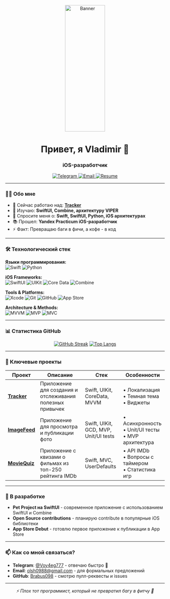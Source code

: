<p align="center">
  <img src="https://github.com/Brabus098/Brabus098/blob/main/pngegg (90629313dc3d3ee7f6155876067afba7.jpg?raw=true" width="50%" height="400px" alt="Banner"/>
  
</p>
<h1 align="center">Привет, я Vladimir 👋</h1>
<h3 align="center">iOS-разработчик</h3>

<p align="center">
  <a href="https://t.me/Vov4eg777">
    <img src="https://img.shields.io/badge/Telegram-2CA5E0?style=for-the-badge&logo=telegram&logoColor=white&color=FA7343" alt="Telegram"/>
  </a>
  <a href="mailto:olsh0988@gmail.com">
    <img src="https://img.shields.io/badge/Gmail-D14836?style=for-the-badge&logo=gmail&logoColor=white&color=FA7343" alt="Email"/>
  </a>
  <a href="https://docs.google.com/document/d/18caT1lR7wfQcId3kl3MaWkGpnjQqEGYBz7goR_59zEw/edit?usp=sharing">
    <img src="https://img.shields.io/badge/Resume-4285F4?style=for-the-badge&logo=google-drive&logoColor=white&color=FA7343" alt="Resume"/>
  </a>
</p>

---

### 👨‍💻 Обо мне

- 🔭 Сейчас работаю над: **[Tracker](https://github.com/Brabus098/Tracker)**
- 🌱 Изучаю: **SwiftUI, Combine, архитектуру VIPER**
- 💬 Спросите меня о: **Swift, SwiftUI, Python, iOS архитектурах**
- 📚 Прошел: **Yandex Practicum iOS-разработчик**
- ⚡ Факт: Превращаю баги в фичи, а кофе - в код

---

### 🛠️ Технологический стек

**Языки программирования:**  
![Swift](https://img.shields.io/badge/Swift-FA7343?style=for-the-badge&logo=swift&logoColor=white)
![Python](https://img.shields.io/badge/Python-3776AB?style=for-the-badge&logo=python&logoColor=white&color=FA7343)

**iOS Frameworks:**  
![SwiftUI](https://img.shields.io/badge/SwiftUI-1E8CBE?style=for-the-badge&logo=swift&logoColor=white&color=FA7343)
![UIKit](https://img.shields.io/badge/UIKit-2396F3?style=for-the-badge&logo=apple&logoColor=white&color=FA7343)
![Core Data](https://img.shields.io/badge/Core_Data-1E8CBE?style=for-the-badge&logo=apple&logoColor=white&color=FA7343)
![Combine](https://img.shields.io/badge/Combine-FA7343?style=for-the-badge&logo=swift&logoColor=white)

**Tools & Platforms:**  
![Xcode](https://img.shields.io/badge/Xcode-1575F9?style=for-the-badge&logo=xcode&logoColor=white&color=FA7343)
![Git](https://img.shields.io/badge/Git-F05032?style=for-the-badge&logo=git&logoColor=white&color=FA7343)
![GitHub](https://img.shields.io/badge/GitHub-181717?style=for-the-badge&logo=github&logoColor=white&color=FA7343)
![App Store](https://img.shields.io/badge/App_Store-0D96F6?style=for-the-badge&logo=app-store&logoColor=white&color=FA7343)

**Architecture & Methods:**  
![MVVM](https://img.shields.io/badge/Architecture-MVVM-FA7343?style=for-the-badge)
![MVP](https://img.shields.io/badge/Architecture-MVP-FA7343?style=for-the-badge)
![MVC](https://img.shields.io/badge/Architecture-MVC-FA7343?style=for-the-badge)

---

### 📊 Статистика GitHub

<div align="center">

[![GitHub Streak](https://streak-stats.demolab.com?user=Brabus098&theme=dark)](https://git.io/streak-stats)
[![Top Langs](https://github-readme-stats.vercel.app/api/top-langs/?username=Brabus098&layout=compact&theme=dark)](https://github.com/anuraghazra/github-readme-stats)

</div>

---

### 🚀 Ключевые проекты

| Проект | Описание | Стек | Особенности |
|--------|-----------|------|-------------|
| **[Tracker](https://github.com/Brabus098/Tracker)** | Приложение для создания и отслеживания полезных привычек | Swift, UIKit, CoreData, MVVM | • Локализация<br>• Темная тема<br>• Виджеты |
| **[ImageFeed](https://github.com/Brabus098/ImageFeed)** | Приложение для просмотра и публикации фото | Swift, UIKit, GCD, MVP, Unit/UI tests | • Асинхронность<br>• Unit/UI тесты<br>• MVP архитектура |
| **[MovieQuiz](https://github.com/Brabus098/MovieQuiz)** | Приложение с квизами о фильмах из топ-250 рейтинга IMDb | Swift, MVC, UserDefaults | • API IMDb<br>• Вопросы с таймером<br>• Статистика игр |

---

### 📱 В разработке

- **Pet Project на SwiftUI** - современное приложение с использованием SwiftUI и Combine
- **Open Source contributions** - планирую contribute в популярные iOS библиотеки
- **App Store Debut** - готовлю первое приложение к публикации в App Store

---

### 📫 Как со мной связаться?

- **Telegram**: [@Vov4eg777](https://t.me/Vov4eg777) - отвечаю быстро  🚀
- **Email**: [olsh0988@gmail.com](mailto:olsh0988@gmail.com) - для формальных предложений
- **GitHub**: [Brabus098](https://github.com/Brabus098) - смотрю пулл-реквесты и issues

---

<p align="center">
  <i>⚡️ Плох тот программист, который не превратил багу в фитчу 🍏</i>
</p>

